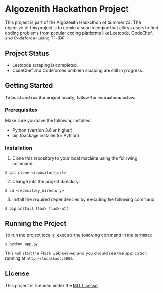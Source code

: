 # Algozenith Hackathon Project

This project is part of the Algozenith Hackathon of Summer'23. The objective of this project is to create a search engine that allows users to find coding problems from popular coding platforms like Leetcode, CodeChef, and Codeforces using TF-IDF.

## Project Status

- Leetcode scraping is completed.
- CodeChef and Codeforces problem scraping are still in progress.

## Getting Started

To build and run the project locally, follow the instructions below.

### Prerequisites

Make sure you have the following installed:

- Python (version 3.6 or higher)
- pip (package installer for Python)

### Installation

1. Clone this repository to your local machine using the following command:

```
$ git clone <repository_url>
```

2. Change into the project directory:

```
$ cd <repository_directory>
```

3. Install the required dependencies by executing the following command:

```
$ pip install flask flask-wtf
```

## Running the Project

To run the project locally, execute the following command in the terminal:

```
$ python app.py
```

This will start the Flask web server, and you should see the application running at `http://localhost:5000`.


## License

This project is licensed under the [MIT License](LICENSE).